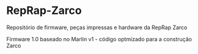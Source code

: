 RepRap-Zarco
============

Repositório de firmware, peças impressas e hardware da RepRap Zarco

Firmware 1.0 baseado no Marlin v1 - código optmizado para a construção Zarco
